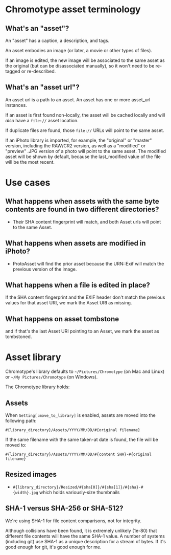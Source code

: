 # Chromotype asset terminology

## What's an "asset"?

An "asset" has a caption, a description, and tags.

An asset embodies an image (or later, a movie or other types of files).

If an image is edited, the new image will be associated to the same asset as the
original (but can be disassociated manually), so it won't need to be re-tagged or re-described.

## What's an "asset url"?

An asset url is a path to an asset. An asset has one or more asset_url instances.

If an asset is first found non-locally, the asset will be cached
locally and will _also_ have a `file://` asset location.

If duplicate files are found, those `file://` URLs will point to the same asset.

If an iPhoto library is imported, for example, the "original" or "master" version,
including the RAW/CR2 version, as well as a "modified" or "preview" .JPG version
of a photo will point to the same asset. The modified asset will be shown by default,
because the last_modified value of the file will be the most recent.

# Use cases

## What happens when assets with the same byte contents are found in two different directories?

* Their SHA content fingerprint will match, and both Asset urls will point to the same Asset.

## What happens when assets are modified in iPhoto?

* ProtoAsset will find the prior asset because the URN::Exif will match the previous version of the image.

## What happens when a file is edited in place?

If the SHA content fingerprint and the EXIF header don't match the previous values for that asset
URI, we mark the Asset URI as missing.

## What happens on asset tombstone
and if that's the last Asset URI pointing to an Asset, we mark the asset as tombstoned.

# Asset library

Chromotype's library defaults to `~/Pictures/Chromotype` (on Mac and Linux)
or `~/My Pictures/Chromotype` (on Windows).

The Chromotype library holds:

## Assets

When `Setting[:move_to_library]` is enabled, assets are moved into the following path:

`#{library_directory}/Assets/YYYY/MM/DD/#{original filename}`

If the same filename with the same taken-at date is found, the file will be moved to:

`#{library_directory}/Assets/YYYY/MM/DD/#{content SHA}-#{original filename}`

## Resized images

* `#{library_directory}/Resized/#{sha[0]}/#{sha[1]}/#{sha}-#{width}.jpg` which holds variously-size thumbnails

## SHA-1 versus SHA-256 or SHA-512?

We're using SHA-1 for file content comparisons, not for integrity.

Although collisions have been found, it is extremely unlikely (1e-80) that different file contents
will have the same SHA-1 value. A number of systems (including git) use SHA-1 as a unique description
for a stream of bytes. If it's good enough for git, it's good enough for me.
